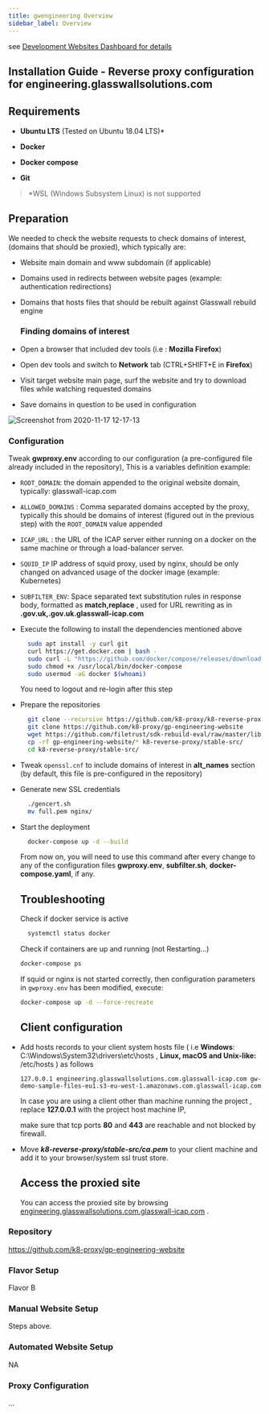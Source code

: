 ```yaml
---
title: gwengineering Overview
sidebar_label: Overview
---
```


see [Development Websites Dashboard for details](../../dashboards/websites/production.md)

## Installation Guide - Reverse proxy configuration for engineering.glasswallsolutions.com

## Requirements

- **Ubuntu LTS** (Tested on Ubuntu 18.04 LTS)*

- **Docker**

- **Docker compose**

- **Git**

> *WSL (Windows Subsystem Linux) is not supported

## Preparation

We needed to check the website requests to check domains of interest, (domains that should be proxied), which typically are:

- Website main domain and www subdomain (if applicable)

- Domains used in redirects between website pages (example: authentication redirections)

- Domains that hosts files that should be rebuilt against Glasswall rebuild engine

  ### Finding domains of interest

- Open a browser that included dev tools (i.e : **Mozilla Firefox**)

- Open dev tools and switch to **Network** tab (CTRL+SHIFT+E in **Firefox**)

- Visit target website main page, surf the website and try to download files while watching requested domains 

- Save domains in question to be used in configuration

![Screenshot from 2020-11-17 12-17-13](https://user-images.githubusercontent.com/58347752/99378303-f2b19e00-28cf-11eb-810c-4be71068230b.png)

### Configuration

Tweak **gwproxy.env** according to our configuration (a pre-configured file already included in the repository), This is a variables definition example: 

- `ROOT_DOMAIN`: the domain appended to the original website domain, typically: glasswall-icap.com
- `ALLOWED_DOMAINS` : Comma separated domains accepted by the proxy, typically this should be domains of interest (figured out in the previous step) with the `ROOT_DOMAIN` value appended
- `ICAP_URL` : the URL of the ICAP server either running on a docker on the same machine or through a load-balancer server.
- `SQUID_IP` IP address of squid proxy, used by nginx, should be only changed on advanced usage of the docker image (example: Kubernetes)
- `SUBFILTER_ENV`: Space separated text substitution rules in response body, formatted as **match,replace** , used for URL rewriting as in **.gov.uk,.gov.uk.glasswall-icap.com**

- Execute the following to install the dependencies mentioned above
  
  ```bash
    sudo apt install -y curl git
    curl https://get.docker.com | bash -
    sudo curl -L "https://github.com/docker/compose/releases/download/1.27.4/docker-compose-$(uname -s)-$(uname -m)" -o /usr/local/bin/docker-compose
    sudo chmod +x /usr/local/bin/docker-compose
    sudo usermod -aG docker $(whoami)
  ```
  
  You need to logout and re-login after this step

- Prepare the repositories
  
  ```bash
    git clone --recursive https://github.com/k8-proxy/k8-reverse-proxy
    git clone https://github.com/k8-proxy/gp-engineering-website
    wget https://github.com/filetrust/sdk-rebuild-eval/raw/master/libs/rebuild/linux/libglasswall.classic.so -O k8-reverse-proxy/stable-src/c-icap/Glasswall-Rebuild-SDK-Evaluation/Linux/Library/libglasswall.classic.so
    cp -rf gp-engineering-website/* k8-reverse-proxy/stable-src/
    cd k8-reverse-proxy/stable-src/  
  ```

- Tweak `openssl.cnf` to include domains of interest in **alt_names** section (by default, this file is pre-configured in the repository)

- Generate new SSL credentials
  
  ```bash
    ./gencert.sh
    mv full.pem nginx/
  ```

- Start the deployment    

  ```bash
    docker-compose up -d --build
  ```

  From now on, you will need to use this command after every change to any of the configuration files **gwproxy.env**, **subfilter.sh**, **docker-compose.yaml**, if any.

  ## Troubleshooting

  Check if docker service is active   

  ```bash
    systemctl status docker
  ```

  Check if containers are up and running (not Restarting...)

  ```bash
  docker-compose ps
  ```

  If squid or nginx is not started correctly, then configuration parameters in `gwproxy.env` has been modified, execute:

  ```bash
  docker-compose up -d --force-recreate
  ```

  

  ## Client configuration 

- Add hosts records to your client system hosts file ( i.e **Windows**: C:\Windows\System32\drivers\etc\hosts , **Linux, macOS and  Unix-like:** /etc/hosts ) as follows

  ```
  127.0.0.1 engineering.glasswallsolutions.com.glasswall-icap.com gw-demo-sample-files-eu1.s3-eu-west-1.amazonaws.com.glasswall-icap.com
  ```

  In case you are using a client other than machine running the project , replace **127.0.0.1** with the project host machine IP,

  make sure that tcp ports **80** and **443** are reachable and not blocked by firewall.

- Move ***k8-reverse-proxy/stable-src/ca.pem*** to your client machine and add it to your browser/system ssl trust store.

  

  ## Access the proxied site

  You can access the proxied site by browsing [engineering.glasswallsolutions.com.glasswall-icap.com](https://engineering.glasswallsolutions.com.glasswall-icap.com) .


### Repository
https://github.com/k8-proxy/gp-engineering-website

### Flavor Setup
Flavor B

### Manual Website Setup
Steps above.

### Automated Website Setup
NA
 
### Proxy Configuration
...
